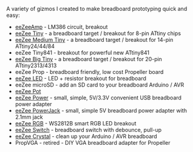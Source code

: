 A variety of gizmos I created to make breadboard prototyping quick and easy:

* [eeZeeAmp](https://github.com/shimniok/eeZeeAmp) - LM386 circuit, breakout
* [eeZee Tiny](https://github.com/shimniok/eeZeeTiny) - a breadboard target / breakout for 8-pin ATtiny chips
* [eeZee Medium Tiny](https://github.com/shimniok/eeZeeMedTiny) - a breadboard target / breakout for 14-pin ATtiny24/44/84
* eeZee Tiny841 - breakout for powerful new ATtiny841
* [eeZee Big Tiny](https://github.com/shimniok/eeZeeBigTiny) - a breadboard target / breakout for 20-pin ATtiny2313/4313
* eeZee Prop - breadboard friendly, low cost Propeller board
* [eeZee LED](https://github.com/shimniok/eeZeeLED) - LED + resistor breakout for breadboard
* eeZee microSD - add an SD card to your breadboard Arduino / AVR
* [eeZee Pot](https://github.com/shimniok/eeZeePot)
* [eeZee Power](https://github.com/shimniok/eeZeePower) - small, simple, 5V/3.3V convenient USB breadboard power adapter
* [eeZee PowerJack](https://github.com/shimniok/eeZeePowerJack) - small, simple 5V breadboard power adapter with 2.1mm jack
* [eeZee RGB](https://github.com/shimniok/eeZeeRGB) - WS2812B smart RGB LED breakout
* [eeZee Switch](https://github.com/shimniok/eeZeeSwitch) - breadboard switch with debounce, pull-up
* [eeZee Crystal](https://github.com/shimniok/eeZeeCrystal) - clean up your Arduino / AVR breadboard
* PropVGA - retired - DIY VGA breadboard adapter for Propeller

